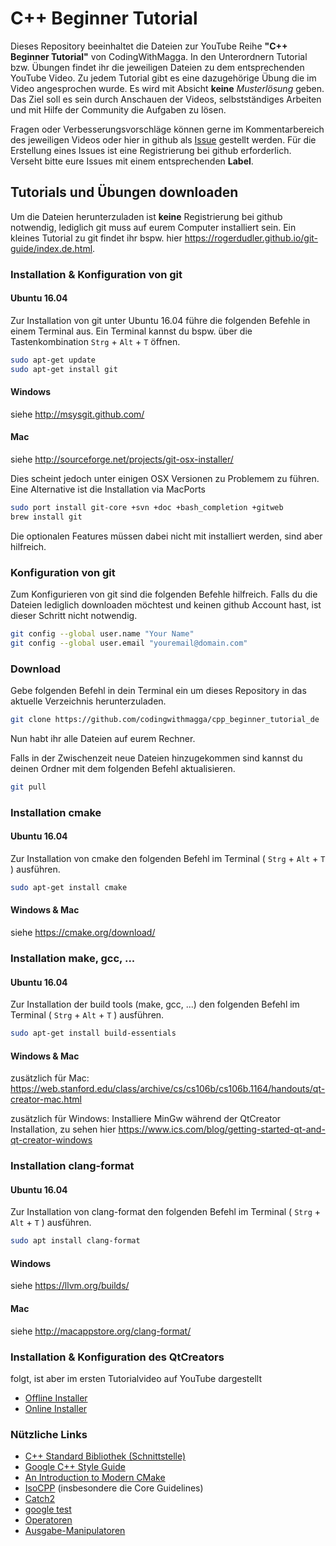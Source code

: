 # C++ Beginner Tutorial

Dieses Repository beeinhaltet die Dateien zur YouTube Reihe **"C++ Beginner Tutorial"** von CodingWithMagga. In den Unterordnern Tutorial bzw. Übungen findet ihr die jeweiligen Dateien zu dem entsprechenden YouTube Video. Zu jedem Tutorial gibt es eine dazugehörige Übung die im Video angesprochen wurde. Es wird mit Absicht **keine** *Musterlösung* geben. Das Ziel soll es sein durch Anschauen der Videos, selbstständiges Arbeiten und mit Hilfe der Community die Aufgaben zu lösen. 

Fragen oder Verbesserungsvorschläge können gerne im Kommentarbereich des jeweiligen Videos oder hier in github als [Issue](https://help.github.com/en/articles/creating-an-issue) gestellt werden. Für die Erstellung eines Issues ist eine Registrierung bei github erforderlich. Verseht bitte eure Issues mit einem entsprechenden **Label**.

## Tutorials und Übungen downloaden

Um die Dateien herunterzuladen ist **keine** Registrierung bei github notwendig, lediglich git muss auf eurem Computer installiert sein. Ein kleines Tutorial zu git findet ihr bspw. hier https://rogerdudler.github.io/git-guide/index.de.html.

### Installation & Konfiguration von git 

#### Ubuntu 16.04

Zur Installation von git unter Ubuntu 16.04 führe die folgenden Befehle in einem Terminal aus. Ein Terminal kannst du bspw. über die Tastenkombination `Strg` + `Alt` + `T` öffnen.

```sh
sudo apt-get update
sudo apt-get install git
```

#### Windows

siehe http://msysgit.github.com/

#### Mac 

siehe http://sourceforge.net/projects/git-osx-installer/

Dies scheint jedoch unter einigen OSX Versionen zu Problemem zu führen. Eine Alternative ist die Installation via MacPorts

```sh
sudo port install git-core +svn +doc +bash_completion +gitweb
brew install git
```

Die optionalen Features müssen dabei nicht mit installiert werden, sind aber hilfreich. 

### Konfiguration von git
Zum Konfigurieren von git sind die folgenden Befehle hilfreich. Falls du die Dateien lediglich downloaden möchtest und keinen github Account hast, ist dieser Schritt nicht notwendig. 

```sh
git config --global user.name "Your Name"
git config --global user.email "youremail@domain.com"
```

### Download

Gebe folgenden Befehl in dein Terminal ein um dieses Repository in das aktuelle Verzeichnis herunterzuladen.

```sh
git clone https://github.com/codingwithmagga/cpp_beginner_tutorial_de
```

Nun habt ihr alle Dateien auf eurem Rechner. 

Falls in der Zwischenzeit neue Dateien hinzugekommen sind kannst du deinen Ordner mit dem folgenden Befehl aktualisieren.

```sh
git pull
```

### Installation cmake

#### Ubuntu 16.04

Zur Installation von cmake den folgenden Befehl im Terminal ( `Strg` + `Alt` + `T` ) ausführen.

```sh
sudo apt-get install cmake
```

#### Windows & Mac

siehe https://cmake.org/download/

### Installation make, gcc, ...

#### Ubuntu 16.04

Zur Installation der build tools (make, gcc, ...) den folgenden Befehl im Terminal ( `Strg` + `Alt` + `T` ) ausführen.

```sh
sudo apt-get install build-essentials
```

#### Windows & Mac

zusätzlich für Mac: https://web.stanford.edu/class/archive/cs/cs106b/cs106b.1164/handouts/qt-creator-mac.html

zusätzlich für Windows: Installiere MinGw während der QtCreator Installation, zu sehen hier https://www.ics.com/blog/getting-started-qt-and-qt-creator-windows

### Installation clang-format

#### Ubuntu 16.04

Zur Installation von clang-format den folgenden Befehl im Terminal ( `Strg` + `Alt` + `T` ) ausführen.

```sh
sudo apt install clang-format
```

#### Windows 

siehe https://llvm.org/builds/

#### Mac

siehe http://macappstore.org/clang-format/

### Installation & Konfiguration des QtCreators

folgt, ist aber im ersten Tutorialvideo auf YouTube dargestellt
* [Offline Installer](https://www.qt.io/offline-installers)
* [Online Installer](http://download.qt.io/official_releases/online_installers/)

### Nützliche Links

* [C++ Standard Bibliothek (Schnittstelle)](https://de.cppreference.com/w/cpp/header)
* [Google C++ Style Guide](https://google.github.io/styleguide/cppguide.html)
* [An Introduction to Modern CMake](https://cliutils.gitlab.io/modern-cmake/)
* [IsoCPP](https://isocpp.org/) (insbesondere die Core Guidelines)
* [Catch2](https://github.com/catchorg/Catch2)
* [google test](https://github.com/google/googletest)
* [Operatoren](https://de.wikibooks.org/wiki/C%2B%2B-Programmierung:_Operatoren)
* [Ausgabe-Manipulatoren](https://de.wikibooks.org/wiki/C%2B%2B-Programmierung:_Einfache_Ein-_und_Ausgabe)

<!---
### Sponsoring

Diese Seite, sowie die Videoreihe auf YouTube, befinden sich derzeit noch im Aufbau. Falls ihr mich allerdings jetzt schon mit einer kleinen Spende unterstützen wollt könnt ihr das gerne ganz oben auf dieser Seite über den Button **Sponsor** via PayPal.me tun. Dies ist absolut freiwillig, der komplette Content steht allen **kostenlos** (hier bei github, bzw. bei YouTube) zur Verfügung. 
-->
